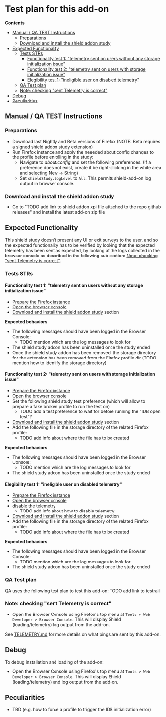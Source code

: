 # Test plan for this add-on

<!-- START doctoc generated TOC please keep comment here to allow auto update -->
<!-- DON'T EDIT THIS SECTION, INSTEAD RE-RUN doctoc TO UPDATE -->

**Contents**

- [Manual / QA TEST Instructions](#manual--qa-test-instructions)
  - [Preparations](#preparations)
  - [Download and install the shield addon study](#download-and-install-the-shield-addon-study)
- [Expected Functionality](#expected-functionality)
  - [Tests STRs](#tests-strs)
    - [Functionality test 1: "telemetry sent on users without any storage initialization issue"](#functionality-test-1-telemetry-sent-on-users-without-any-storage-initialization-issue)
    - [Functionality test 2: "telemetry sent on users with storage initialization issue"](#functionality-test-2-telemetry-sent-on-users-with-storage-initialization-issue)
    - [Elegibility test 1: "ineligible user on disabled telemetry"](#elegibility-test-1-ineligible-user-on-disabled-telemetry)
  - [QA Test plan](#qa-test-plan)
  - [Note: checking "sent Telemetry is correct"](#note-checking-sent-telemetry-is-correct)
- [Debug](#debug)
- [Peculiarities](#peculiarities)

<!-- END doctoc generated TOC please keep comment here to allow auto update -->

## Manual / QA TEST Instructions

### Preparations

- Download last Nightly and Beta versions of Firefox (NOTE: Beta requires a signed shield addon study extension)
- Run Firefox instance and apply the neeeded about:config changes to the profile before enrolling in the study:
  - Navigate to _about:config_ and set the following preferences. (If a preference does not exist, create it be right-clicking in the white area and selecting New -> String)
  - Set `shieldStudy.logLevel` to `All`. This permits shield-add-on log output in browser console.

### Download and install the shield addon study

- Go to "TODO add link to shield addon xpi file attached to the repo github releases" and install the latest add-on zip file

## Expected Functionality

This shield study doesn't present any UI or exit surveys to the user, and so the expected functionality has to be verified by
looking that the expected telemetry has been sent as expected, by looking at the logs collected in the browser console as described in
the following sub section: [Note: checking "sent Telemetry is correct"](#note-checking-sent-telemetry-is-correct).

### Tests STRs

#### Functionality test 1: "telemetry sent on users without any storage initialization issue"

- [Prepare the Firefox instance](#preparations)
- [Open the browser console](#note-checking-sent-telemetry-is-correct)
- [Download and install the shield addon study](#download-and-install-the-shield-addon-study) section

**Expected behaviors**

- The following messages should have been logged in the Browser Console:
  - TODO mention which are the log messages to look for
- The shield study addon has been uninstalled once the study ended
- Once the shield study addon has been removed, the storage directory for the extension has been removed from the Firefox profile dir
  (TODO mention how to identify the storage directory)

#### Functionality test 2: "telemetry sent on users with storage initialization issue"

- [Prepare the Firefox instance](#preparations)
- [Open the browser console](#note-checking-sent-telemetry-is-correct)
- Set the following shield study test preference (which will allow to prepare a fake broken profile to run the test on)
  - TODO add a test preference to wait for before running the "IDB open test"?
- [Download and install the shield addon study](#download-and-install-the-shield-addon-study) section
- Add the following file in the storage directory of the related Firefox profile:
  - TODO add info about where the file has to be created

**Expected behaviors**

- The following messages should have been logged in the Browser Console:
  - TODO mention which are the log messages to look for
- The shield study addon has been uninstalled once the study ended

#### Elegibility test 1: "ineligible user on disabled telemetry"

- [Prepare the Firefox instance](#preparations)
- [Open the browser console](#note-checking-sent-telemetry-is-correct)
- disable the telemetry
  - TODO add info about how to disable telemetry
- [Download and install the shield addon study](#download-and-install-the-shield-addon-study) section
- Add the following file in the storage directory of the related Firefox profile:
  - TODO add info about where the file has to be created

**Expected behaviors**

- The following messages should have been logged in the Browser Console:
  - TODO mention which are the log messages to look for
- The shield study addon has been uninstalled once the study ended

### QA Test plan

QA uses the following test plan to test this add-on: TODO add link to testrail

### Note: checking "sent Telemetry is correct"

- Open the Browser Console using Firefox's top menu at `Tools > Web Developer > Browser Console`. This will display Shield (loading/telemetry) log output from the add-on.

See [TELEMETRY.md](./TELEMETRY.md) for more details on what pings are sent by this add-on.

## Debug

To debug installation and loading of the add-on:

- Open the Browser Console using Firefox's top menu at `Tools > Web Developer > Browser Console`. This will display Shield (loading/telemetry) and log output from the add-on.

## Peculiarities

- TBD (e.g. how to force a profile to trigger the IDB initialization error)
